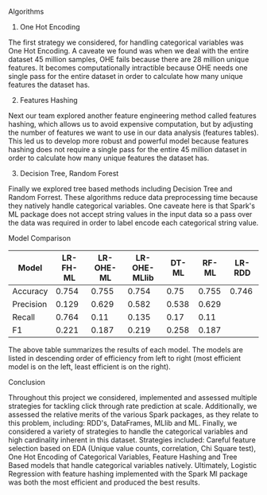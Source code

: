 Algorithms

1. One Hot Encoding

The first strategy we considered, for handling categorical variables was One Hot Encoding. A caveate we found was when we deal with the entire dataset 45 million samples, OHE fails because there are 28 million unique features. It becomes computationally intractible because OHE needs one single pass for the entire dataset in order to calculate how many unique features the dataset has. 

2. Features Hashing

Next our team explored another feature engineering method called features hashing, which allows us to avoid expensive computation, but by adjusting the number of features we want to use in our data analysis (features tables). This led us to develop more robust and powerful model because features hashing does not require a single pass for the entire 45 million dataset in order to calculate how many unique features the dataset has. 

3. Decision Tree, Random Forest

Finally we explored tree based methods including Decision Tree and Random Forrest. These algorithms reduce data preprocessing time because they natively handle categorical variables. One caveate here is that Spark's ML package does not accept string values in the input data so a pass over the data was required in order to label encode each categorical string value.

Model Comparison

|	Model	|	LR-FH-ML	|	LR-OHE-ML	|	LR-OHE-MLlib	|	DT-ML	|	RF-ML	|	LR-RDD	|
|	------------------	|	------------------	|	------------------	|	------------------	|	------------------	|	------------------	|	------------------	|
|	Accuracy	|	0.754	|	0.755	|	0.754	|	0.75	|	0.755	|	0.746	|
|	Precision	|	0.129	|	0.629	|	0.582	|	0.538	|	0.629	|		|
|	Recall	|	0.764	|	0.11	|	0.135	|	0.17	|	0.11	|		|
|	F1	|	0.221	|	0.187	|	0.219	|	0.258	|	0.187	|		|

The above table summarizes the results of each model. The models are listed in descending order of efficiency from left to right (most efficient model is on the left, least efficient is on the right). 

Conclusion

Throughout this project we considered, implemented and assessed multiple strategies for tackling click through rate prediction at scale. Additionally, we assessed the relative merits of the various Spark packages, as they relate to this problem, including: RDD's, DataFrames, MLlib and ML. Finally, we considered a variety of strategies to handle the categorical variables and high cardinality inherent in this dataset. Strategies included: Careful feature selection based on EDA (Unique value counts, correlation, Chi Square test), One Hot Encoding of Categorical Variables, Feature Hashing and Tree Based models that handle categorical variables natively. Ultimately, Logistic Regression with feature hashing implemented with the Spark Ml package was both the most efficient and produced the best results. 
